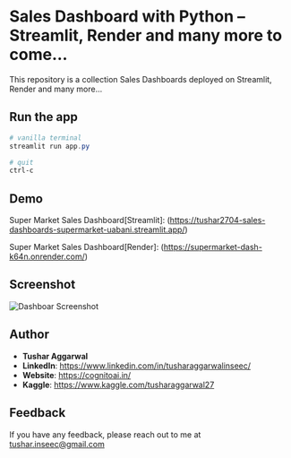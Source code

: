 # Sales Dashboard with Python – Streamlit, Render and many more to come...

This repository is a collection Sales Dashboards deployed on Streamlit, Render and many more...

## Run the app
```Powershell
# vanilla terminal
streamlit run app.py

# quit
ctrl-c
```

## Demo
Super Market Sales Dashboard[Streamlit]: (https://tushar2704-sales-dashboards-supermarket-uabani.streamlit.app/)

Super Market Sales Dashboard[Render]: (https://supermarket-dash-k64n.onrender.com/)

## Screenshot
![Dashboar Screenshot](https://user-images.githubusercontent.com/66141195/232072173-f5cc624b-4583-4ee3-89e8-fb21b6b30a8d.png)




## Author

- <b>Tushar Aggarwal</b>
- <b>LinkedIn</b>: https://www.linkedin.com/in/tusharaggarwalinseec/
- <b>Website</b>: https://cognitoai.in/
- <b>Kaggle</b>: https://www.kaggle.com/tusharaggarwal27



## Feedback

If you have any feedback, please reach out to me at tushar.inseec@gmail.com
